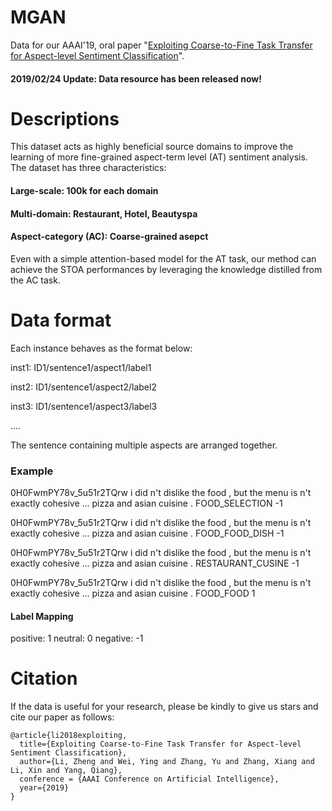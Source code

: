 # MGAN

Data for our AAAI'19, oral paper "[Exploiting Coarse-to-Fine Task Transfer for Aspect-level Sentiment Classification](https://arxiv.org/abs/1811.10999)".

#### 2019/02/24 Update: Data resource has been released now! 



# Descriptions

This dataset acts as highly beneficial source domains to improve the learning of more fine-grained aspect-term level (AT) sentiment analysis. The dataset has three characteristics:

#### Large-scale: 100k for each domain

#### Multi-domain: Restaurant, Hotel, Beautyspa

#### Aspect-category (AC): Coarse-grained asepct


Even with a simple attention-based model for the AT task, our method can achieve the STOA performances by leveraging the knowledge distilled from the AC task.

# Data format
Each instance behaves as the format below:

inst1: ID1/sentence1/aspect1/label1

inst2: ID1/sentence1/aspect2/label2

inst3: ID1/sentence1/aspect3/label3

....

The sentence containing multiple aspects are arranged together.

### Example
0H0FwmPY78v_5u51r2TQrw    i did n't dislike the food , but the menu is n't exactly cohesive ... pizza and asian cuisine .	      FOOD_SELECTION    -1 

0H0FwmPY78v_5u51r2TQrw    i did n't dislike the food , but the menu is n't exactly cohesive ... pizza and asian cuisine .	FOOD_FOOD_DISH    -1 

0H0FwmPY78v_5u51r2TQrw    i did n't dislike the food , but the menu is n't exactly cohesive ... pizza and asian cuisine .	RESTAURANT_CUSINE	 -1 

0H0FwmPY78v_5u51r2TQrw    i did n't dislike the food , but the menu is n't exactly cohesive ... pizza and asian cuisine .	FOOD_FOOD	 1 

#### Label Mapping

positive: 1   neutral: 0  negative: -1


# Citation

If the data is useful for your research, please be kindly to give us stars and cite our paper as follows:

```
@article{li2018exploiting,
  title={Exploiting Coarse-to-Fine Task Transfer for Aspect-level Sentiment Classification},
  author={Li, Zheng and Wei, Ying and Zhang, Yu and Zhang, Xiang and Li, Xin and Yang, Qiang},
  conference = {AAAI Conference on Artificial Intelligence},
  year={2019}
}
```
